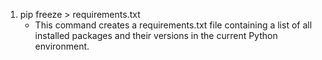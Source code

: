 1. pip freeze > requirements.txt
   - This command creates a requirements.txt file containing a list of all installed packages and their versions in the current Python environment.
